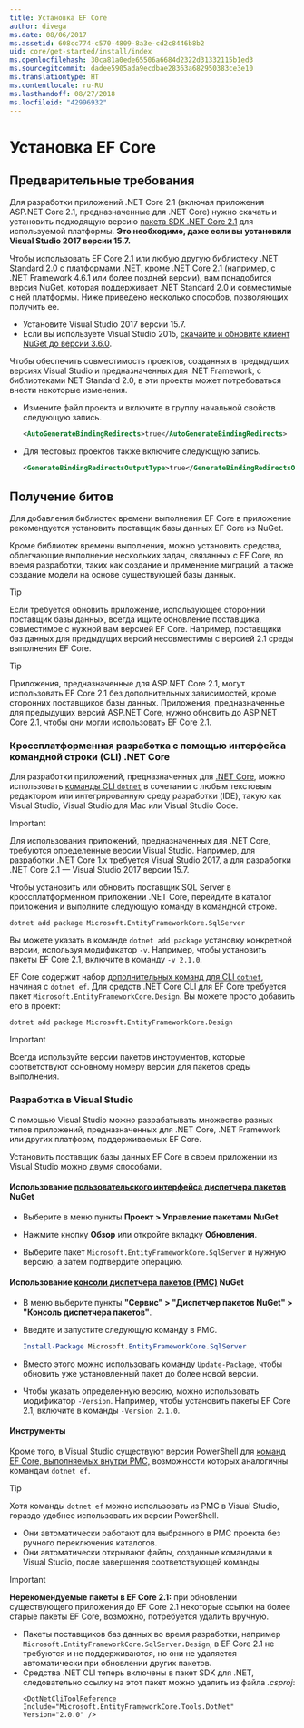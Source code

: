```yaml
---
title: Установка EF Core
author: divega
ms.date: 08/06/2017
ms.assetid: 608cc774-c570-4809-8a3e-cd2c8446b8b2
uid: core/get-started/install/index
ms.openlocfilehash: 30ca81a0ede65506a6684d2322d31332115b1ed3
ms.sourcegitcommit: dadee5905ada9ecdbae28363a682950383ce3e10
ms.translationtype: HT
ms.contentlocale: ru-RU
ms.lasthandoff: 08/27/2018
ms.locfileid: "42996932"
---
```

# <a name="installing-ef-core"></a>Установка EF Core

## <a name="prerequisites"></a>Предварительные требования

Для разработки приложений .NET Core 2.1 (включая приложения ASP.NET Core 2.1, предназначенные для .NET Core) нужно скачать и установить подходящую версию [пакета SDK .NET Core 2.1](https://www.microsoft.com/net/download/core) для используемой платформы. **Это необходимо, даже если вы установили Visual Studio 2017 версии 15.7.**

Чтобы использовать EF Core 2.1 или любую другую библиотеку .NET Standard 2.0 с платформами .NET, кроме .NET Core 2.1 (например, с .NET Framework 4.6.1 или более поздней версии), вам понадобится версия NuGet, которая поддерживает .NET Standard 2.0 и совместимые с ней платформы. Ниже приведено несколько способов, позволяющих получить ее.

* Установите Visual Studio 2017 версии 15.7.
* Если вы используете Visual Studio 2015, [скачайте и обновите клиент NuGet до версии 3.6.0](https://www.nuget.org/downloads).

Чтобы обеспечить совместимость проектов, созданных в предыдущих версиях Visual Studio и предназначенных для .NET Framework, с библиотеками NET Standard 2.0, в эти проекты может потребоваться внести некоторые изменения.

* Измените файл проекта и включите в группу начальной свойств следующую запись.
  ``` xml
  <AutoGenerateBindingRedirects>true</AutoGenerateBindingRedirects>
  ```

* Для тестовых проектов также включите следующую запись.
  ``` xml
  <GenerateBindingRedirectsOutputType>true</GenerateBindingRedirectsOutputType>
  ```

## <a name="getting-the-bits"></a>Получение битов
Для добавления библиотек времени выполнения EF Core в приложение рекомендуется установить поставщик базы данных EF Core из NuGet.

Кроме библиотек времени выполнения, можно установить средства, облегчающие выполнение нескольких задач, связанных с EF Core, во время разработки, таких как создание и применение миграций, а также создание модели на основе существующей базы данных.

> [!TIP]  
> Если требуется обновить приложение, использующее сторонний поставщик базы данных, всегда ищите обновление поставщика, совместимое с нужной вам версией EF Core. Например, поставщики баз данных для предыдущих версий несовместимы с версией 2.1 среды выполнения EF Core.  

> [!TIP]  
> Приложения, предназначенные для ASP.NET Core 2.1, могут использовать EF Core 2.1 без дополнительных зависимостей, кроме сторонних поставщиков базы данных. Приложения, предназначенные для предыдущих версий ASP.NET Core, нужно обновить до ASP.NET Core 2.1, чтобы они могли использовать EF Core 2.1.

<a name="cli"></a>
### <a name="cross-platform-development-using-the-net-core-command-line-interface-cli"></a>Кроссплатформенная разработка с помощью интерфейса командной строки (CLI) .NET Core

Для разработки приложений, предназначенных для [.NET Core](https://www.microsoft.com/net/download/core), можно использовать [команды CLI `dotnet`](https://docs.microsoft.com/dotnet/core/tools/) в сочетании с любым текстовым редактором или интегрированную среду разработки (IDE), такую как Visual Studio, Visual Studio для Mac или Visual Studio Code.

> [!IMPORTANT]  
> Для использования приложений, предназначенных для .NET Core, требуются определенные версии Visual Studio. Например, для разработки .NET Core 1.x требуется Visual Studio 2017, а для разработки .NET Core 2.1 — Visual Studio 2017 версии 15.7.

Чтобы установить или обновить поставщик SQL Server в кроссплатформенном приложении .NET Core, перейдите в каталог приложения и выполните следующую команду в командной строке.

``` Console
dotnet add package Microsoft.EntityFrameworkCore.SqlServer
```

Вы можете указать в команде `dotnet add package` установку конкретной версии, используя модификатор `-v`. Например, чтобы установить пакеты EF Core 2.1, включите в команду `-v 2.1.0`.

EF Core содержит набор [дополнительных команд для CLI `dotnet`](../../miscellaneous/cli/dotnet.md), начиная с `dotnet ef`. Для средств .NET Core CLI для EF Core требуется пакет `Microsoft.EntityFrameworkCore.Design`. Вы можете просто добавить его в проект:

 ``` Console    
dotnet add package Microsoft.EntityFrameworkCore.Design 
``` 

> [!IMPORTANT]      
> Всегда используйте версии пакетов инструментов, которые соответствуют основному номеру версии для пакетов среды выполнения.

<a name="visual-studio"></a>
### <a name="visual-studio-development"></a>Разработка в Visual Studio

С помощью Visual Studio можно разрабатывать множество разных типов приложений, предназначенных для .NET Core, .NET Framework или других платформ, поддерживаемых EF Core.

Установить поставщик базы данных EF Core в своем приложении из Visual Studio можно двумя способами.

#### <a name="using-nugets-package-manager-user-interfacehttpsdocsmicrosoftcomnugettoolspackage-manager-ui"></a>Использование [пользовательского интерфейса диспетчера пакетов](https://docs.microsoft.com/nuget/tools/package-manager-ui) NuGet

* Выберите в меню пункты **Проект > Управление пакетами NuGet**

* Нажмите кнопку **Обзор** или откройте вкладку **Обновления**.

* Выберите пакет `Microsoft.EntityFrameworkCore.SqlServer` и нужную версию, а затем подтвердите операцию.

#### <a name="using-nugets-package-manager-console-pmchttpsdocsmicrosoftcomnugettoolspackage-manager-console"></a>Использование [консоли диспетчера пакетов (PMC)](https://docs.microsoft.com/nuget/tools/package-manager-console) NuGet

* В меню выберите пункты **"Сервис" > "Диспетчер пакетов NuGet" > "Консоль диспетчера пакетов"**.

* Введите и запустите следующую команду в PMC.

  ``` PowerShell  
  Install-Package Microsoft.EntityFrameworkCore.SqlServer
  ```
* Вместо этого можно использовать команду `Update-Package`, чтобы обновить уже установленный пакет до более новой версии.

* Чтобы указать определенную версию, можно использовать модификатор `-Version`. Например, чтобы установить пакеты EF Core 2.1, включите в команды `-Version 2.1.0`.

#### <a name="tools"></a>Инструменты

Кроме того, в Visual Studio существуют версии PowerShell для [команд EF Core, выполняемых внутри PMC,](../../miscellaneous/cli/powershell.md) возможности которых аналогичны командам `dotnet ef`. 

> [!TIP]  
> Хотя команды `dotnet ef` можно использовать из PMC в Visual Studio, гораздо удобнее использовать их версии PowerShell.
> * Они автоматически работают для выбранного в PMC проекта без ручного переключения каталогов.  
> * Они автоматически открывают файлы, созданные командами в Visual Studio, после завершения соответствующей команды.

> [!IMPORTANT]  
> **Нерекомендуемые пакеты в EF Core 2.1:** при обновлении существующего приложения до EF Core 2.1 некоторые ссылки на более старые пакеты EF Core, возможно, потребуется удалить вручную.
> * Пакеты поставщиков баз данных во время разработки, например `Microsoft.EntityFrameworkCore.SqlServer.Design`, в EF Core 2.1 не требуются и не поддерживаются, но они не удаляется автоматически при обновлении других пакетов.
> * Средства .NET CLI теперь включены в пакет SDK для .NET, следовательно ссылку на этот пакет можно удалить из файла *.csproj*:
>   ```
>   <DotNetCliToolReference Include="Microsoft.EntityFrameworkCore.Tools.DotNet" Version="2.0.0" />
>   ```
